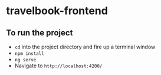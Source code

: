 # travelbook-frontend

## To run the project 
- `cd` into the project directory and fire up a terminal window
- `npm install` 
- `ng serve` 
- Navigate to `http://localhost:4200/`

